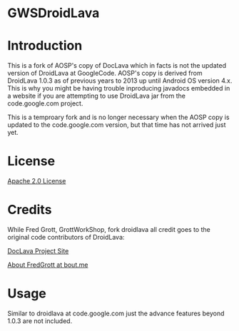 GWSDroidLava
============

# Introduction

This is a fork of AOSP's copy of DocLava which in facts is not the updated 
version of DroidLava at GoogleCode. AOSP's copy is derived from DroidLava 1.0.3 as of 
previous years to 2013 up until Android OS version 4.x. This is why you might 
be having trouble inproducing javadocs embedded in a website if you are attempting 
to use DroidLava jar from the code.google.com project.

This is a temproary fork and is no longer necessary when the AOSP copy is updated 
to the code.google.com version, but that time has not arrived just yet.

# License

[Apache 2.0 License](http://www.apache.org/licenses/LICENSE-2.0.html)

# Credits

While Fred Grott, GrottWorkShop, fork droidlava all credit goes to the original 
code contributors of DroidLava:

[DocLava Project Site](http://code.google.com/p/doclava/)

[About FredGrott at bout.me](http://about.me/fredgrott)

# Usage

Similar to droidlava at code.google.com just the advance features beyond 1.0.3 are not
included.